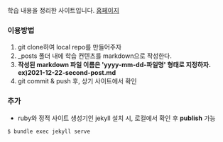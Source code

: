 학습 내용을 정리한 사이트입니다. 
[홈페이지](https://2bytes-platform.github.io/)

### 이용방법
1. git clone하여 local repo를 만들어주자 
2. _posts 폴더 내에 학습 컨텐츠를 markdown으로 작성한다.
3. **작성된 markdown 파일 이름은 'yyyy-mm-dd-파일명' 형태로 지정하자. ex)2021-12-22-second-post.md** 
4. git commit & push 후, 상기 사이트에서 확인

### 추가
- ruby와 정적 사이트 생성기인 jekyll 설치 시, 로컬에서 확인 후 **publish** 가능

```bash
$ bundle exec jekyll serve
```
